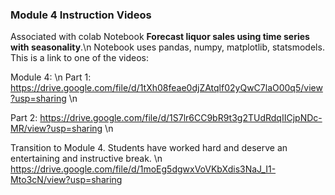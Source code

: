 ### Module 4 Instruction Videos 
Associated with colab Notebook **Forecast liquor sales using time series
with seasonality**.\n
Notebook uses pandas, numpy, matplotlib, statsmodels. This is a link to one of the videos: 

Module 4: \n
Part 1: https://drive.google.com/file/d/1tXh08feae0djZAtqlf02yQwC7laO00q5/view?usp=sharing \n

Part 2: https://drive.google.com/file/d/1S7lr6CC9bR9t3g2TUdRdqIICjpNDc-MR/view?usp=sharing \n

Transition to Module 4. Students have worked hard and deserve an entertaining and instructive break. \n
https://drive.google.com/file/d/1moEg5dgwxVoVKbXdis3NaJ_I1-Mto3cN/view?usp=sharing
